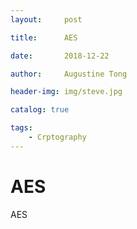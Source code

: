 ```yaml
---
layout:     post

title:      AES

date:       2018-12-22

author:     Augustine Tong

header-img: img/steve.jpg

catalog: true

tags:
    - Crptography
---
```


# AES
AES